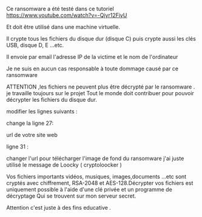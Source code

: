 Ce ransomware a été testé dans ce tutoriel https://www.youtube.com/watch?v=-Qjyr12FiyU 

 Et doit être utilisé dans une machine virtuelle.

Il crypte tous les fichiers du disque dur (disque C) puis crypte aussi les clés USB, disque D, E ...etc.

Il envoie par email l'adresse IP de la victime et le nom de l'ordinateur

Je ne suis en aucun cas responsable à toute dommage causé par ce ransomware

ATTENTION ,les fichiers ne peuvent plus  être décrypté par le ransomware .
je travaille toujours sur le projet 
Tout le monde doit contribuer pour pouvoir décrypter les fichiers du disque dur.

 modifier les lignes suivants :
 
 change la ligne 27:
 
 url de votre site web
 
 ligne 31 :
 
 changer l'url pour télécharger l'image de fond du ransomware
 j'ai juste utilisé le message de Loocky ( cryptoloocker )

Vos fichiers importants  vidéos, musiques, images,documents …etc  sont cryptés avec chiffrement, RSA-2048 et AES-128.Décrypter vos fichiers est uniquement possible à l'aide d'une clé privée et un programme de décryptage Qui se trouvent sur mon serveur secret.

Attention c'est juste à des fins educative .


